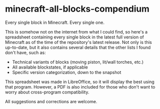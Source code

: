 # minecraft-all-blocks-compendium
Every single block in Minecraft. Every single one.

This is somehow not on the internet from what I could find, so here's a spreadsheet containing every single block in the latest full version of Minecraft as of the time of the repository's latest release. Not only is this up-to-date, but it also contains several details that the other lists I found don't have, such as:

- Technical variants of blocks (moving piston, lit/wall torches, etc.)
- All available blockstates, if applicable
- Specific version categorization, down to the snapshot

This spreadsheet was made in LibreOffice, so it will display the best using that program. However, a PDF is also included for those who don't want to worry about cross-program compatibility.

All suggestions and corrections are welcome.

